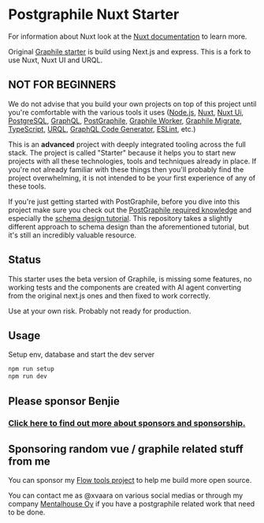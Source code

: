 # Postgraphile Nuxt Starter

For information about Nuxt look at the [Nuxt documentation](https://nuxt.com/docs/getting-started/introduction) to learn more.

Original [Graphile starter](https://github.com/graphile/starter) is build using Next.js and express. This is a fork to use Nuxt, Nuxt UI and URQL.
## NOT FOR BEGINNERS

We do not advise that you build your own projects on top of this project until
you're comfortable with the various tools it uses
([Node.js](https://nodejs.org/en/docs/),
[Nuxt](https://nuxt.com),
[Nuxt Ui](https://ui.nuxt.com),
[PostgreSQL](https://www.postgresql.org/docs/current/index.html),
[GraphQL](https://graphql.org/learn/),
[PostGraphile](https://www.graphile.org/postgraphile/introduction/),
[Graphile Worker](https://github.com/graphile/worker),
[Graphile Migrate](https://github.com/graphile/migrate),
[TypeScript](https://www.typescriptlang.org/docs/),
[URQL](https://nearform.com/open-source/urql/),
[GraphQL Code Generator](https://github.com/dotansimha/graphql-code-generator),
[ESLint](https://eslint.org/), etc.)

This is an **advanced** project with deeply integrated tooling across the full
stack. The project is called "Starter" because it helps you to start new
projects with all these technologies, tools and techniques already in place. If
you're not already familiar with these things then you'll probably find the
project overwhelming, it is not intended to be your first experience of any of
these tools.

If you're just getting started with PostGraphile, before you dive into this
project make sure you check out the
[PostGraphile required knowledge](https://www.graphile.org/postgraphile/required-knowledge/)
and especially the
[schema design tutorial](https://www.graphile.org/postgraphile/postgresql-schema-design/).
This repository takes a slightly different approach to schema design than the
aforementioned tutorial, but it's still an incredibly valuable resource.

## Status

This starter uses the beta version of Graphile, is missing some features, no working tests and the components are created with AI agent converting from the original next.js ones and then fixed to work correctly.

Use at your own risk. Probably not ready for production.

## Usage

Setup env, database and start the dev server

```bash
npm run setup
npm run dev
```

## Please sponsor Benjie

### [Click here to find out more about sponsors and sponsorship.](https://www.graphile.org/sponsor/)

## Sponsoring random vue / graphile related stuff from me

You can sponsor my [Flow tools project](https://github.com/sponsors/flow-tools) to help me build more open source.

You can contact me as @xvaara on various social medias or through my company [Mentalhouse Oy](https://mentalhouse.fi/) if you have a postgraphile related work that need to be done.
